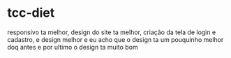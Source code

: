 # tcc-diet
responsivo ta melhor, design do site ta melhor, criação da tela de login e cadastro, e design melhor e eu acho que o design ta um pouquinho melhor doq antes e por ultimo o design ta muito bom
